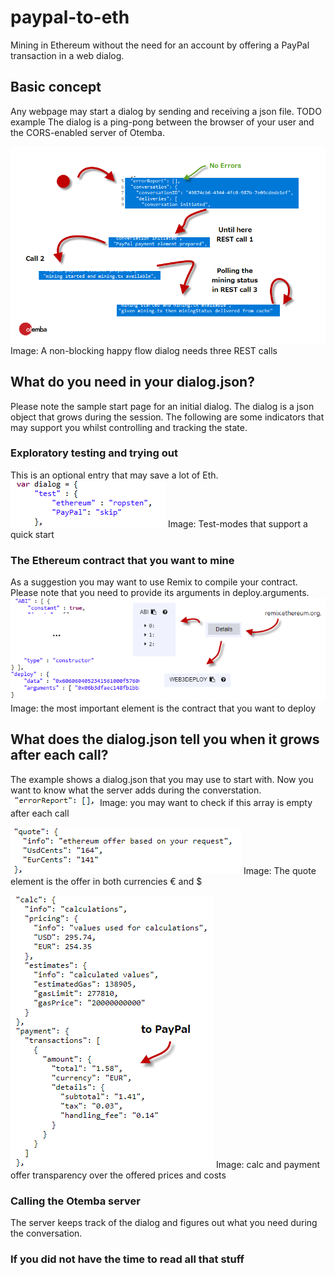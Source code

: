 ﻿# paypal-to-eth
Mining in Ethereum without the need for an account by offering a PayPal transaction in a web dialog.
## Basic concept
Any webpage may start a dialog by sending and receiving a json file. TODO example
The dialog is a ping-pong between the browser of your user and the CORS-enabled server of Otemba.

![States of a happy flow](https://raw.githubusercontent.com/Otemba/paypal-to-eth/master/images/statesWithText.png)
Image: A non-blocking happy flow dialog needs three REST calls
## What do you need in your dialog.json?
Please note the sample start page for an initial dialog. The dialog is a json object that grows during the session. The following are some indicators that may support you whilst controlling and tracking the state.
### Exploratory testing and trying out
This is an optional entry that may save a lot of Eth.
![Test Modes](https://raw.githubusercontent.com/Otemba/paypal-to-eth/master/images/testModes.png)
Image: Test-modes that support a quick start
### The Ethereum contract that you want to mine
As a suggestion you may want to use Remix to compile your contract. Please note that you need to provide its arguments in deploy.arguments.
	![The contract](https://raw.githubusercontent.com/Otemba/paypal-to-eth/master/images/theContract.png)
Image: the most important element is the contract that you want to deploy
## What does the dialog.json tell you when it grows after each call?
The example shows a dialog.json that you may use to start with. Now you want to know what the server adds during the converstation.
![The errorReport](https://raw.githubusercontent.com/Otemba/paypal-to-eth/master/images/errorReport.png)
Image: you may want to check if this array is empty after each call

![The quote](https://raw.githubusercontent.com/Otemba/paypal-to-eth/master/images/theQuote.png)
Image: The quote element is the offer in both currencies € and $

![The calculation](https://raw.githubusercontent.com/Otemba/paypal-to-eth/master/images/theCalculation.png)
Image: calc and payment offer transparency over the offered prices and costs
### Calling the Otemba server
The server keeps track of the dialog and figures out what you need during the conversation. 


### If you did not have the time to read all that stuff



 

<!--stackedit_data:
eyJoaXN0b3J5IjpbMTU2MDUxMjg4NSwtMTg1NzY4NTQxMSw0NT
Y1Nzk0OTcsMTE5NTcxNDgzOSwtMTE2MDUzNTYzLDE3ODAxNjY3
NTQsMjIzMjk1NTIsLTE0ODYzMjAzMjAsLTQxMDAwMDcyMywtNj
M2NzQwNjgyLDE1MzgzNjQ0NTYsMTM3OTY5MzQ5OSw3NTU1Mjk1
NThdfQ==
-->